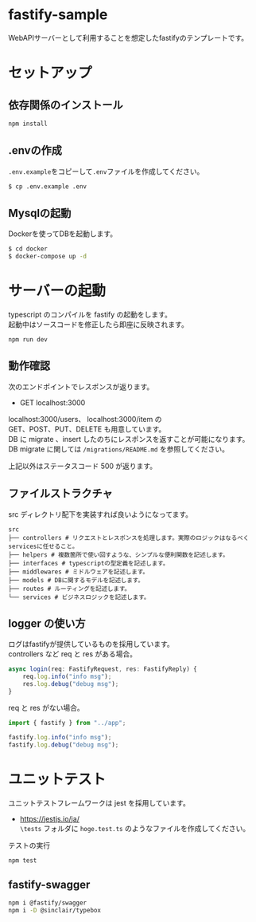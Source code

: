 # fastify-sample
WebAPIサーバーとして利用することを想定したfastifyのテンプレートです。

# セットアップ
## 依存関係のインストール

```bash
npm install
```

## .envの作成
`.env.example`をコピーして`.env`ファイルを作成してください。

```bash
$ cp .env.example .env
```

## Mysqlの起動
Dockerを使ってDBを起動します。
```bash
$ cd docker
$ docker-compose up -d
```

# サーバーの起動
typescript のコンパイルを fastify の起動をします。  
起動中はソースコードを修正したら即座に反映されます。
```
npm run dev
```

## 動作確認
次のエンドポイントでレスポンスが返ります。
 - GET localhost:3000 

localhost:3000/users、 localhost:3000/item の  
GET、POST、PUT、DELETE も用意しています。  
DB に migrate 、insert したのちにレスポンスを返すことが可能になります。  
DB migrate に関しては `/migrations/README.md` を参照してください。

上記以外はステータスコード 500 が返ります。

## ファイルストラクチャ

src ディレクトリ配下を実装すれば良いようになってます。

```
src
├── controllers # リクエストとレスポンスを処理します。実際のロジックはなるべくservicesに任せること。
├── helpers # 複数箇所で使い回すような、シンプルな便利関数を記述します。
├── interfaces # typescriptの型定義を記述します。
├── middlewares # ミドルウェアを記述します。
├── models # DBに関するモデルを記述します。
├── routes # ルーティングを記述します。
└── services # ビジネスロジックを記述します。
```


## logger の使い方
ログはfastifyが提供しているものを採用しています。  
controllers など req と res がある場合。

```ts
async login(req: FastifyRequest, res: FastifyReply) {
    req.log.info("info msg");
    res.log.debug("debug msg");
}
```

req と res がない場合。

```ts
import { fastify } from "../app";

fastify.log.info("info msg");
fastify.log.debug("debug msg");
```
# ユニットテスト
ユニットテストフレームワークは jest を採用しています。
 - https://jestjs.io/ja/  
`\tests` フォルダに `hoge.test.ts` のようなファイルを作成してください。
   
テストの実行
```
npm test
```
## fastify-swagger

```bash
npm i @fastify/swagger
npm i -D @sinclair/typebox
```
